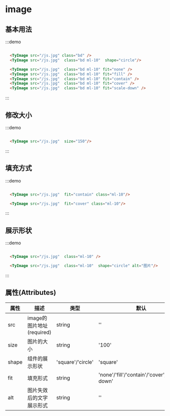 # image

## 基本用法
:::demo
```html

  <TyImage src="/js.jpg" class="bd" />
  <TyImage src="/js.jpg"  class="bd ml-10"  shape="circle"/>

  <TyImage src="/js.jpg"  class="bd ml-10" fit="none" />
  <TyImage src="/js.jpg"  class="bd ml-10" fit="fill" />
  <TyImage src="/js.jpg"  class="bd ml-10" fit="contain" />
  <TyImage src="/js.jpg"  class="bd ml-10" fit="cover" />
  <TyImage src="/js.jpg"  class="bd ml-10" fit="scale-down" />

```
:::

## 修改大小
:::demo
```html

  <TyImage src="/js.jpg"  size="150"/>
```
:::

## 填充方式
:::demo
```html

  <TyImage src="/js.jpg"  fit="contain" class="ml-10"/>

  <TyImage src="/js.jpg"  fit="cover" class="ml-10"/>
```
:::

## 展示形状
:::demo
```html

  <TyImage src="/js.jpg"  class="ml-10" />

  <TyImage src="/js.jpg"  class="ml-10"  shape="circle" alt="图片"/>
```
:::

## 属性(Attributes)

<div class="listTb">

| 属性      | 描述    | 类型      | 默认       | 
|----- |----- |----- |----- |
| src     | image的图片地址(required)  | string  | '' |
| size     | 图片的大小  | string  | '100' |
| shape     | 组件的展示形状  |  'square'/'circle' | 'square' |
| fit     | 填充形式 | string  | 'none'/'fill'/'contain'/'cover'/'scale-down' |
| alt     | 图片失效后的文字展示形式 | string  | '' |

</div>